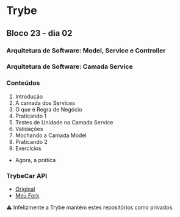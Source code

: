 # Trybe
## Bloco 23 - dia 02
### Arquitetura de Software: Model, Service e Controller
### Arquitetura de Software: Camada Service

### Conteúdos

1. Introdução
2. A camada dos Services
3. O que é Regra de Negócio
4. Praticando 1
5. Testes de Unidade na Camada Service
6. Validações
7. Mochando a Camada Model
8. Praticando 2
9. Exercícios
  - Agora, a prática

### TrybeCar API
- [Original](https://github.com/tryber/msc-architecture-trybecar)
- [Meu Fork](https://github.com/flaviojoaofelix/trybe-bloco-23-msc-architecture-trybecar)

⚠️ Infelizmente a Trybe mantém estes repositórios como privados.